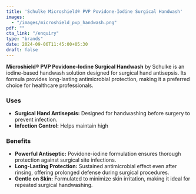 ```yaml
---
title: 'Schulke Microshield® PVP Povidone-Iodine Surgical Handwash'
images:
  - "/images/microshield_pvp_handwash.png"
pdf: ""
cta_link: "/enquiry"
type: "brands"
date: 2024-09-06T11:45:00+05:30
draft: false
---
```


<!-- ### Product Description -->

**Microshield® PVP Povidone-Iodine Surgical Handwash** by Schulke is an iodine-based handwash solution designed for surgical hand antisepsis. Its formula provides long-lasting antimicrobial protection, making it a preferred choice for healthcare professionals.
<!-- 
### Key Features

- **Povidone-Iodine Formula:** Ensures effective elimination of bacteria, fungi, and viruses.
- **Long-Lasting Protection:** Provides continuous antimicrobial action after use.
- **Non-Irritating:** Gentle on skin, suitable for frequent handwashing.
- **Convenient Application:** Ideal for pre-surgical hand antisepsis in healthcare environments.
- **Sterile Packaging:** Ensures product hygiene and safety. -->

### Uses

- **Surgical Hand Antisepsis:** Designed for handwashing before surgery to prevent infection.
- **Infection Control:** Helps maintain high

### Benefits

- **Powerful Antiseptic:** Povidone-iodine formulation ensures thorough protection against surgical site infections.
- **Long-Lasting Protection:** Sustained antimicrobial effect even after rinsing, offering prolonged defense during surgical procedures.
- **Gentle on Skin:** Formulated to minimize skin irritation, making it ideal for repeated surgical handwashing.
